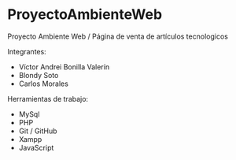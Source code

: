 # ProyectoAmbienteWeb
Proyecto Ambiente Web / Página de venta de artículos tecnologicos

Integrantes: 
- Víctor Andrei Bonilla Valerín
- Blondy Soto
- Carlos Morales

Herramientas de trabajo:
- MySql 
- PHP
- Git / GitHub
- Xampp
- JavaScript

